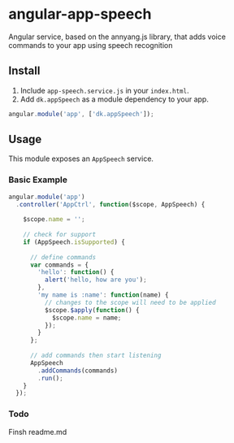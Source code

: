 # angular-app-speech
Angular service, based on the annyang.js library, that adds voice commands to your app using speech recognition

## Install
1. Include `app-speech.service.js` in your `index.html`.
2. Add `dk.appSpeech` as a module dependency to your app.
```js
angular.module('app', ['dk.appSpeech']);
```
## Usage
This module exposes an `AppSpeech` service.

### Basic Example
```js
angular.module('app')
  .controller('AppCtrl', function($scope, AppSpeech) {
  
    $scope.name = '';
    
    // check for support
    if (AppSpeech.isSupported) {
    
      // define commands
      var commands = {
        'hello': function() {
          alert('hello, how are you');
        },
        'my name is :name': function(name) {
          // changes to the scope will need to be applied
          $scope.$apply(function() {
            $scope.name = name;
          });
        }
      };
      
      // add commands then start listening
      AppSpeech
        .addCommands(commands)
        .run();
    }
  });
```

### Todo
Finsh readme.md
